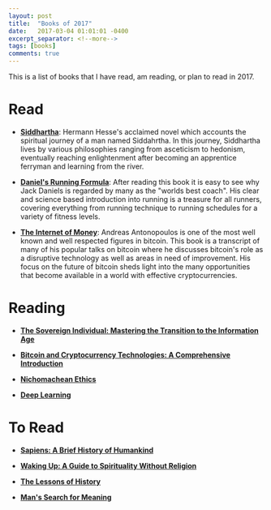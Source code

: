 ```yaml
---
layout: post
title:  "Books of 2017"
date:   2017-03-04 01:01:01 -0400
excerpt_separator: <!--more-->
tags: [books]
comments: true
---
```


This is a list of books that I have read, am reading, or plan to read in 2017.
<!--more-->

# Read
* [**Siddhartha**](https://www.amazon.com/Siddhartha-Hermann-Hesse/dp/0553208845): Hermann Hesse's acclaimed novel which accounts the spiritual journey of a man named Siddahrtha. In this journey, Siddhartha lives by various philosophies ranging from asceticism to hedonism, eventually reaching enlightenment after becoming an apprentice ferryman and learning from the river.

* [**Daniel's Running Formula**](https://www.amazon.com/Daniels-Running-Formula-3rd-Jack/dp/1450431836): After reading this book it is easy to see why Jack Daniels is regarded by many as the "worlds best coach". His clear and science based introduction into running is a treasure for all runners, covering everything from running technique to running schedules for a variety of fitness levels.

* [**The Internet of Money**](https://www.amazon.com/Internet-Money-Andreas-M-Antonopoulos/dp/1537000454): Andreas Antonopoulos is one of the most well known and well respected figures in bitcoin. This book is a transcript of many of his popular talks on bitcoin where he discusses bitcoin's role as a disruptive technology as well as  areas in need of improvement. His focus on the future of bitcoin sheds light into the many opportunities that become available in a world with effective cryptocurrencies.

# Reading
* [**The Sovereign Individual: Mastering the Transition to the Information Age**](https://www.amazon.com/Sovereign-Individual-Mastering-Transition-Information/dp/0684832720)

* [**Bitcoin and Cryptocurrency Technologies: A Comprehensive Introduction**](https://www.amazon.com/Bitcoin-Cryptocurrency-Technologies-Comprehensive-Introduction/dp/0691171696)

* [**Nichomachean Ethics**](https://www.amazon.com/Nicomachean-Ethics-Aristotle/dp/0872204642)

* [**Deep Learning**](https://www.amazon.com/Deep-Learning-Adaptive-Computation-Machine/dp/0262035618)

# To Read
* [**Sapiens: A Brief History of Humankind**](https://www.amazon.com/Sapiens-Humankind-Yuval-Noah-Harari/dp/0062316095/ref=sr_1_1?s=books&ie=UTF8&qid=1488658001&sr=1-1&keywords=sapiens)

* [**Waking Up: A Guide to Spirituality Without Religion**](https://www.amazon.com/Waking-Up-Spirituality-Without-Religion/dp/1451636024/ref=sr_1_1?s=books&ie=UTF8&qid=1488658022&sr=1-1&keywords=waking+up)

* [**The Lessons of History**](https://www.amazon.com/Lessons-History-Will-Durant/dp/143914995X/ref=sr_1_1?s=books&ie=UTF8&qid=1488658048&sr=1-1&keywords=the+lessons+of+history)

* [**Man's Search for Meaning**](https://www.amazon.com/Mans-Search-Meaning-Viktor-Frankl/dp/080701429X/ref=sr_1_1?s=books&ie=UTF8&qid=1488658063&sr=1-1&keywords=mans+search+for+meaning)
